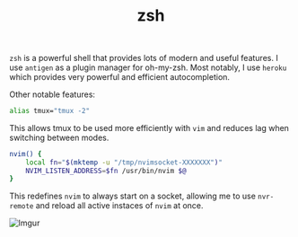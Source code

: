 <div align='center'>
    <h1>zsh</h1><br>
</div>

`zsh` is a powerful shell that provides lots of modern and useful features.
I use `antigen` as a plugin manager for oh-my-zsh.
Most notably, I use `heroku` which provides very powerful and efficient autocompletion. 

Other notable features: 

```bash
alias tmux="tmux -2"
```

This allows tmux to be used more efficiently with `vim` and reduces lag when switching between modes.


```bash
nvim() {
    local fn="$(mktemp -u "/tmp/nvimsocket-XXXXXXX")"
    NVIM_LISTEN_ADDRESS=$fn /usr/bin/nvim $@
}
```

This redefines `nvim` to always start on a socket, allowing me to use `nvr-remote` and reload all active
instaces of `nvim` at once. 


![Imgur](https://i.imgur.com/UwKN3Fr.png)
